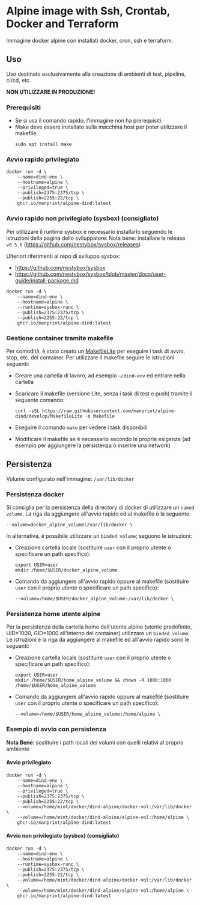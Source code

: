 # Alpine image with Ssh, Crontab, Docker and Terraform

Immagine docker alpine con installati docker, cron, ssh e terraform.

## Uso

Uso destinato esclusivamente alla creazione di ambienti di test, pipeline, ci/cd, etc.

**NON UTILIZZARE IN PRODUZIONE!**

### Prerequisiti

- Se si usa il comando rapido, l'immagine non ha prerequisiti.
- Make deve essere installato sulla macchina host per poter utilizzare il makefile:
  ```
  sudo apt install make
  ```

### Avvio rapido privilegiato

```
docker run -d \
	--name=dind-env \
	--hostname=alpine \
	--privileged=true \
	--publish=2375:2375/tcp \
	--publish=2255:22/tcp \
	ghcr.io/manprint/alpine-dind:latest
```
### Avvio rapido non privilegiato (sysbox) (consigliato)

Per utilizzare il runtime sysbox è necessario installarlo seguendo le istruzioni della pagina dello sviluppatore:
Nota bene: installare la release `v0.5.0` (https://github.com/nestybox/sysbox/releases)

Ulteriori riferimenti al repo di sviluppo sysbox:

- https://github.com/nestybox/sysbox
- https://github.com/nestybox/sysbox/blob/master/docs/user-guide/install-package.md

```
docker run -d \
	--name=dind-env \
	--hostname=alpine \
	--runtime=sysbox-runc \
	--publish=2375:2375/tcp \
	--publish=2255:22/tcp \
	ghcr.io/manprint/alpine-dind:latest
```
### Gestione container tramite makefile

Per comodità, è stato creato un [MakefileLite](https://github.com/manprint/alpine-dind/blob/develop/MakefileLite) per eseguire i task di avvio, stop, etc. del container.
Per utilizzare il makefile seguire le istruzioni seguenti:

- Creare una cartella di lavoro, ad esempio `~/dind-env` ed entrare nella cartella
- Scaricare il makefile (versione Lite, senza i task di test e push) tramite il seguente comando:
  
  ```
  curl -sSL https://raw.githubusercontent.com/manprint/alpine-dind/develop/MakefileLite -o Makefile
  ```

- Eseguire il comando `make` per vedere i task disponibili
- Modificare il makefile se è necessario secondo le proprie esigenze (ad esempio per aggiungere la persistenza o inserire una network)

## Persistenza

Volume configurato nell'immagine: `/var/lib/docker`

### Persistenza docker

Si consiglia per la persistenza della directory di docker di utilizzare un `named volume`. La riga da aggiungere all'avvio rapido ed al makefile è la seguente:

```
--volume=docker_alpine_volume:/var/lib/docker \
```

In alternativa, è possibile utilizzare un `binded volume`; seguono le istruzioni:

- Creazione cartella locale (sostituire `user` con il proprio utente o specificare un path specifico):
  
  ```
  export USER=user
  mkdir /home/$USER/docker_alpine_volume
  ```
- Comando da aggiungere all'avvio rapido oppure al makefile (sostituire `user` con il proprio utente o specificare un path specifico):

  ```
  --volume=/home/$USER/docker_alpine_volume:/var/lib/docker \
  ```
### Persistenza home utente alpine

Per la persistenza della cartella home dell'utente alpine (utente predefinito, UID=1000, GID=1000 all'interno del container) utilizzare un `binded volume`. Le istruzioni e la riga da aggiungere al makefile ed all'avvio rapido sono le seguenti:

- Creazione cartella locale (sostituire `user` con il proprio utente o specificare un path specifico):

  ```
  export USER=user
  mkdir /home/$USER/home_alpine_volume && chown -R 1000:1000 /home/$USER/home_alpine_volume
  ```
- Comando da aggiungere all'avvio rapido oppure al makefile (sostituire `user` con il proprio utente o specificare un path specifico):

  ```
  --volume=/home/$USER/home_alpine_volume:/home/alpine \
  ```

### Esempio di avvio con persistenza

**Nota Bene**: sostituire i path locali dei volumi con quelli relativi al proprio ambiente

#### Avvio privilegiato

```
docker run -d \
	--name=dind-env \
	--hostname=alpine \
	--privileged=true \
	--publish=2375:2375/tcp \
	--publish=2255:22/tcp \
	--volume=/home/mint/docker/dind-alpine/docker-vol:/var/lib/docker \
	--volume=/home/mint/docker/dind-alpine/alpine-vol:/home/alpine \
	ghcr.io/manprint/alpine-dind:latest
```
#### Avvio non privilegiato (sysbox) (consigliato)

```
docker run -d \
	--name=dind-env \
	--hostname=alpine \
	--runtime=sysbox-runc \
	--publish=2375:2375/tcp \
	--publish=2255:22/tcp \
	--volume=/home/mint/docker/dind-alpine/docker-vol:/var/lib/docker \
	--volume=/home/mint/docker/dind-alpine/alpine-vol:/home/alpine \
	ghcr.io/manprint/alpine-dind:latest
```